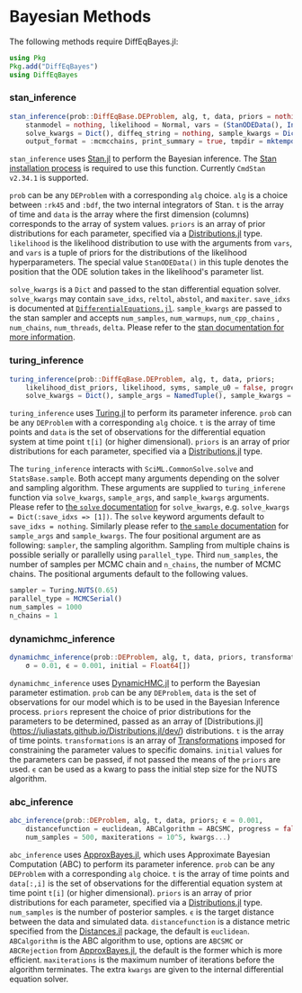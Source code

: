 # Bayesian Methods

The following methods require DiffEqBayes.jl:

```julia
using Pkg
Pkg.add("DiffEqBayes")
using DiffEqBayes
```

### stan_inference

```julia
stan_inference(prob::DiffEqBase.DEProblem, alg, t, data, priors = nothing;
    stanmodel = nothing, likelihood = Normal, vars = (StanODEData(), InverseGamma(3, 3)), sample_u0 = false,
    solve_kwargs = Dict(), diffeq_string = nothing, sample_kwargs = Dict(),
    output_format = :mcmcchains, print_summary = true, tmpdir = mktempdir())
```

`stan_inference` uses [Stan.jl](https://stanjulia.github.io/CmdStan.jl/latest/INTRO/)
to perform the Bayesian inference. The
[Stan installation process](https://stanjulia.github.io/CmdStan.jl/latest/INSTALLATION/)
is required to use this function. Currently `CmdStan v2.34.1` is supported.

`prob` can be any `DEProblem` with a corresponding `alg` choice. `alg` is a choice between `:rk45` and `:bdf`, the two internal integrators of Stan. `t` is the array of time and `data` is the array where the first dimension (columns) corresponds to the array of system values. `priors` is an array of prior distributions for each parameter, specified via a [Distributions.jl](https://juliastats.github.io/Distributions.jl/dev/) type. `likelihood` is the likelihood distribution to use with the arguments from `vars`, and `vars` is a tuple of priors for the distributions of the likelihood hyperparameters. The special value `StanODEData()` in this tuple denotes the position that the ODE solution takes in the likelihood's parameter list.

`solve_kwargs` is a `Dict` and passed to the stan differential equation solver. `solve_kwargs` may contain `save_idxs`, `reltol`, `abstol`, and `maxiter`. `save_idxs` is documented at [`DifferentialEquations.jl`](https://docs.sciml.ai/DiffEqDocs/stable/basics/common_solver_opts/). `sample_kwargs` are passed to the stan sampler and accepts `num_samples`, `num_warmups`, `num_cpp_chains` , `num_chains`, `num_threads`, `delta`. Please refer to the [stan documentation for more information](https://mc-stan.org/docs/cmdstan-guide/mcmc-intro.html).

### turing_inference

```julia
turing_inference(prob::DiffEqBase.DEProblem, alg, t, data, priors;
    likelihood_dist_priors, likelihood, syms, sample_u0 = false, progress = false,
    solve_kwargs = Dict(), sample_args = NamedTuple(), sample_kwargs = Dict())
```

`turing_inference` uses [Turing.jl](https://github.com/TuringLang/Turing.jl) to
perform its parameter inference. `prob` can be any `DEProblem` with a corresponding
`alg` choice. `t` is the array of time points and `data` is the set of
observations for the differential equation system at time point `t[i]` (or higher
dimensional). `priors` is an array of prior distributions for each
parameter, specified via a
[Distributions.jl](https://juliastats.github.io/Distributions.jl/dev/)
type.

The `turing_inference` interacts with `SciML.CommonSolve.solve` and `StatsBase.sample`. Both accept many arguments depending on the solver and sampling algorithm.
These arguments are supplied to `turing_inferene` function via `solve_kwargs`, `sample_args`, and `sample_kwargs` arguments. Please refer to [the `solve` documentation](https://docs.sciml.ai/DiffEqDocs/stable/basics/common_solver_opts/) for `solve_kwargs`, e.g. `solve_kwargs = Dict(:save_idxs => [1])`.
The `solve` keyword arguments default to `save_idxs = nothing`. Similarly please refer to [the `sample` documentation]((https://turinglang.org/v0.26/docs/using-turing/guide#sampling-multiple-chains)) for `sample_args` and `sample_kwargs`. The four positional argument are as following: `sampler`, the sampling algorithm. Sampling from multiple chains is possible serially or parallelly using `parallel_type`. Third `num_samples`, the number of samples per MCMC chain and `n_chains`, the number of MCMC chains. The positional arguments default to the following values.

```julia
sampler = Turing.NUTS(0.65)
parallel_type = MCMCSerial()
num_samples = 1000
n_chains = 1
```

### dynamichmc_inference

```julia
dynamichmc_inference(prob::DEProblem, alg, t, data, priors, transformations;
    σ = 0.01, ϵ = 0.001, initial = Float64[])
```

`dynamichmc_inference` uses [DynamicHMC.jl](https://github.com/tpapp/DynamicHMC.jl) to
perform the Bayesian parameter estimation. `prob` can be any `DEProblem`, `data` is the set
of observations for our model which is to be used in the Bayesian Inference process. `priors` represent the
choice of prior distributions for the parameters to be determined, passed as an array of [Distributions.jl]
(https://juliastats.github.io/Distributions.jl/dev/) distributions. `t` is the array of time points. `transformations`
is an array of [Transformations](https://github.com/tpapp/ContinuousTransformations.jl) imposed for constraining the
parameter values to specific domains. `initial` values for the parameters can be passed, if not passed the means of the
`priors` are used. `ϵ` can be used as a kwarg to pass the initial step size for the NUTS algorithm.

### abc_inference

```julia
abc_inference(prob::DEProblem, alg, t, data, priors; ϵ = 0.001,
    distancefunction = euclidean, ABCalgorithm = ABCSMC, progress = false,
    num_samples = 500, maxiterations = 10^5, kwargs...)
```

`abc_inference` uses [ApproxBayes.jl](https://github.com/marcjwilliams1/ApproxBayes.jl), which uses Approximate Bayesian Computation (ABC) to
perform its parameter inference. `prob` can be any `DEProblem` with a corresponding
`alg` choice. `t` is the array of time points and `data[:,i]` is the set of
observations for the differential equation system at time point `t[i]` (or higher
dimensional). `priors` is an array of prior distributions for each
parameter, specified via a
[Distributions.jl](https://juliastats.github.io/Distributions.jl/dev/)
type. `num_samples` is the number of posterior samples. `ϵ` is the target
distance between the data and simulated data. `distancefunction` is a distance metric specified from the
[Distances.jl](https://github.com/JuliaStats/Distances.jl)
package, the default is `euclidean`. `ABCalgorithm` is the ABC algorithm to use, options are `ABCSMC` or `ABCRejection` from
[ApproxBayes.jl](https://github.com/marcjwilliams1/ApproxBayes.jl), the default
is the former which is more efficient. `maxiterations` is the maximum number of iterations before the algorithm terminates. The extra `kwargs` are given to the internal differential
equation solver.
